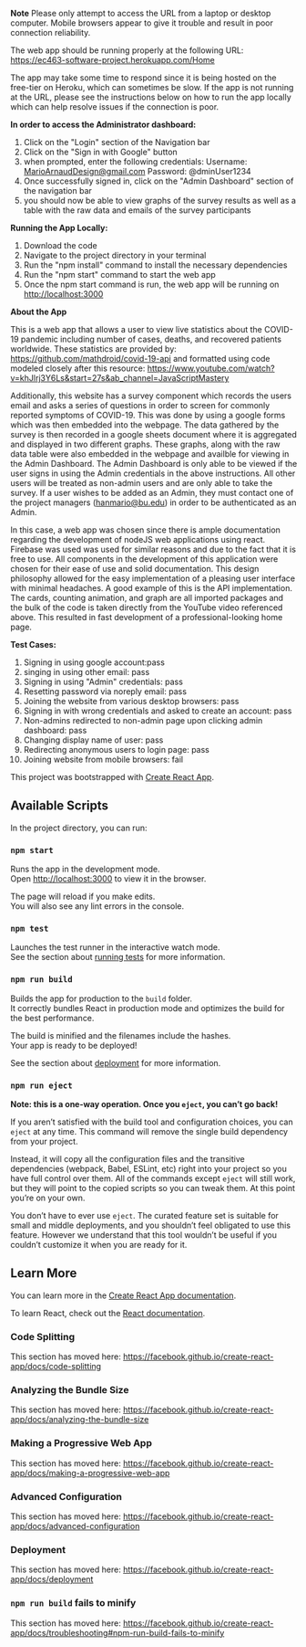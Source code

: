 **Note** Please only attempt to access the URL from a laptop or desktop computer. Mobile browsers appear to give it trouble and result in poor connection reliability. 

The web app should be running properly at the following URL: 
https://ec463-software-project.herokuapp.com/Home

The app may take some time to respond since it is being hosted on the free-tier on Heroku, which can sometimes be slow.
If the app is not running at the URL, please see the instructions below on how to run the app locally which can help resolve issues if the connection is poor. 

**In order to access the Administrator dashboard:**
1. Click on the "Login" section of the Navigation bar 
2. Click on the "Sign in with Google" button
3. when prompted, enter the following credentials:
   Username: MarioArnaudDesign@gmail.com
   Password: @dminUser1234
4. Once successfully signed in, click on the "Admin Dashboard" 
   section of the navigation bar
5. you should now be able to view graphs of the survey results as well 
   as a table with the raw data and emails of the survey participants


**Running the App Locally:**
1. Download the code
2. Navigate to the project directory in your terminal
3. Run the "npm install" command to install the necessary dependencies
4. Run the "npm start" command to start the web app
5. Once the npm start command is run, the web app will be running on  [http://localhost:3000](http://localhost:3000)


**About the App**

This is a web app that allows a user to view live statistics about the COVID-19 pandemic including number of cases, deaths, and recovered patients worldwide. These 
statistics are provided by: https://github.com/mathdroid/covid-19-api and formatted using code modeled closely after this resource: https://www.youtube.com/watch?v=khJlrj3Y6Ls&start=27s&ab_channel=JavaScriptMastery

Additionally, this website has a survey component which records the users email and asks a series of questions in order to screen for commonly reported symptoms of COVID-19. This was done by using a google forms which was then embedded into the webpage. The data gathered by the survey is then recorded in a google sheets document where it is aggregated and displayed in two different graphs. These graphs, along with the raw data table were also embedded in the webpage and availble for viewing in the Admin Dashboard. The Admin Dashboard is only able to be viewed if the user signs in using the Admin credentials in the above instructions. All other users will be treated as non-admin users and are only able to take the survey. If a user wishes to be added as an Admin, they must contact one of the project managers (hanmario@bu.edu) in order to be authenticated as an Admin. 

In this case, a web app was chosen since there is ample documentation regarding the development of nodeJS web applications using react. Firebase was used was used for similar reasons and due to the fact that it is free to use. All components in the development of this application were chosen for their ease of use and solid documentation. This design philosophy allowed for the easy implementation of a pleasing user interface with minimal headaches. A good example of this is the API implementation. The cards, counting animation, and graph are all imported packages and the bulk of the code is taken directly from the YouTube video referenced above. This resulted in fast development of a professional-looking home page. 


**Test Cases:**
1. Signing in using google account:pass
2. singing in using other email: pass
3. Signing in using "Admin" credentials: pass
4. Resetting password via noreply email: pass
5. Joining the website from various desktop browsers: pass
6. Signing in with wrong credentials and asked to create an account: pass
7. Non-admins redirected to non-admin page upon clicking admin dashboard: pass
8. Changing display name of user: pass
9. Redirecting anonymous users to login page: pass
10. Joining website from mobile browsers: fail

This project was bootstrapped with [Create React App](https://github.com/facebook/create-react-app).

## Available Scripts

In the project directory, you can run:

### `npm start`

Runs the app in the development mode.<br />
Open [http://localhost:3000](http://localhost:3000) to view it in the browser.

The page will reload if you make edits.<br />
You will also see any lint errors in the console.

### `npm test`

Launches the test runner in the interactive watch mode.<br />
See the section about [running tests](https://facebook.github.io/create-react-app/docs/running-tests) for more information.

### `npm run build`

Builds the app for production to the `build` folder.<br />
It correctly bundles React in production mode and optimizes the build for the best performance.

The build is minified and the filenames include the hashes.<br />
Your app is ready to be deployed!

See the section about [deployment](https://facebook.github.io/create-react-app/docs/deployment) for more information.

### `npm run eject`

**Note: this is a one-way operation. Once you `eject`, you can’t go back!**

If you aren’t satisfied with the build tool and configuration choices, you can `eject` at any time. This command will remove the single build dependency from your project.

Instead, it will copy all the configuration files and the transitive dependencies (webpack, Babel, ESLint, etc) right into your project so you have full control over them. All of the commands except `eject` will still work, but they will point to the copied scripts so you can tweak them. At this point you’re on your own.

You don’t have to ever use `eject`. The curated feature set is suitable for small and middle deployments, and you shouldn’t feel obligated to use this feature. However we understand that this tool wouldn’t be useful if you couldn’t customize it when you are ready for it.

## Learn More

You can learn more in the [Create React App documentation](https://facebook.github.io/create-react-app/docs/getting-started).

To learn React, check out the [React documentation](https://reactjs.org/).

### Code Splitting

This section has moved here: https://facebook.github.io/create-react-app/docs/code-splitting

### Analyzing the Bundle Size

This section has moved here: https://facebook.github.io/create-react-app/docs/analyzing-the-bundle-size

### Making a Progressive Web App

This section has moved here: https://facebook.github.io/create-react-app/docs/making-a-progressive-web-app

### Advanced Configuration

This section has moved here: https://facebook.github.io/create-react-app/docs/advanced-configuration

### Deployment

This section has moved here: https://facebook.github.io/create-react-app/docs/deployment

### `npm run build` fails to minify

This section has moved here: https://facebook.github.io/create-react-app/docs/troubleshooting#npm-run-build-fails-to-minify
